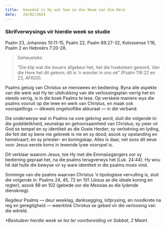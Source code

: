 ```yaml
---
title:  Geseënd is Hy wat kom in die Naam van die Here
date:   24/02/2024
---
```


### Skrifverwysings vir hierdie week se studie
Psalm 23, Johannes 10:11-15, Psalm 22, Psalm 89:27-32, Kolossense 1:16, Psalm 2 en Hebreërs 7:20-28.

> <p>Geheueteks</p>
> “Die klip wat die bouers afgekeur het, het die hoeksteen geword. Van die Here het dit gekom; dit is ’n wonder in ons oë” (Psalm 118:22 en 23, AFR20).

Psalms getuig van Christus se menswees en bediening. Byna alle aspekte van die werk wat Hy ter uitdrukking van die verlossingsplan verrig het en steeds verrig, is in die boek Psalms te lese. Op verskeie maniere wys die psalms vooruit op die lewe en werk van Christus, en maak ook voorspellings — dikwels ongelooflike akkuraat — in dié verband.

Die onderwerpe wat in Psalms na vore gebring word, sluit die volgende in: die godddelikheid, seunskap en gehoorsaamheid van Christus; sy ywer vir God se tempel en sy identiteit as die Goeie Herder; sy verloëning en lyding, die feit dat sy bene nie gebreek is nie en sy dood; asook sy opstanding en hemelvaart; en sy priester- en koningskap. Alles is daar, net soos dit eeue voor Jesus eerste koms in lewende lywe voorspel is.

Dit verklaar waarom Jesus, toe Hy met die Emmaüsgangers oor sy bediening gepraat het, na die psalms terugverwys het (Luk. 24:44). Hy wou hê dat hulle die bewyse vir sy ware identiteit in die psalms moes vind.

Sommige van die psalms waarvan Christus ’n tipologiese vervulling is, sluit die volgende in: Psalms 24, 45, 72 en 101 (Jesus as die ideale koning en regter), asook 88 en 102 (gebede oor die Messias as die lydende dienskneg).

Regdeur Psalms — deur weeklag, danksegging, lofprysing, en noodkrete na reg en geregtigheid — weerklink Christus se gebed vir die verlossing van die wêreld.

_*Bestudeer hierdie week se les ter voorbereiding vir Sabbat, 2 Maart._